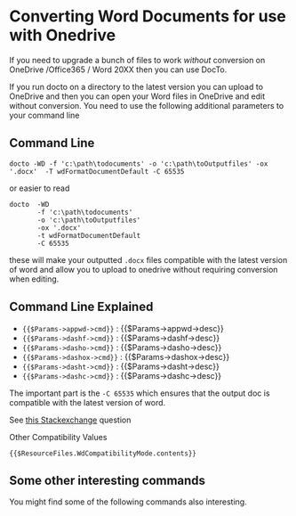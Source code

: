 Converting Word Documents for use with Onedrive
=======================
If you need to upgrade a bunch of files to work *without* conversion on OneDrive /Office365 / Word 20XX then you can use DocTo.

If you run docto on a directory to the latest version you can upload to OneDrive and then you can open your Word files in OneDrive and edit without conversion.  You need to use the following additional parameters to your command line 



Command Line 
-

 ````
 docto -WD -f 'c:\path\todocuments' -o 'c:\path\toOutputfiles' -ox '.docx'  -T wdFormatDocumentDefault -C 65535
 ````
 or easier to read
 ````
 docto  -WD 
        -f 'c:\path\todocuments' 
        -o 'c:\path\toOutputfiles' 
        -ox '.docx'        
        -t wdFormatDocumentDefault 
        -C 65535
 ````

these will make your outputted `.docx` files compatible with the latest version of word and allow you to upload to onedrive without requiring conversion when editing.

Command Line Explained 
-

 - `{{$Params->appwd->cmd}}` :  {{$Params->appwd->desc}}
 - `{{$Params->dashf->cmd}}` :  {{$Params->dashf->desc}} 
 - `{{$Params->dasho->cmd}}` :  {{$Params->dasho->desc}}
 - `{{$Params->dashox->cmd}}` :  {{$Params->dashox->desc}}
 - `{{$Params->dasht->cmd}}` :  {{$Params->dasht->desc}}
 - `{{$Params->dashc->cmd}}` :  {{$Params->dashc->desc}}


The important part is the `-C 65535` which ensures that the output doc is compatible with the latest version of word.

See [this Stackexchange](http://webapps.stackexchange.com/questions/74859/what-format-does-word-onedrive-use) question 

Other Compatibility Values

````
{{$ResourceFiles.WdCompatibilityMode.contents}}
````



Some other interesting commands
-

You might find some of the following commands also interesting.

 
